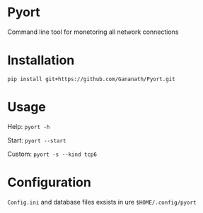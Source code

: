 # Pyort
Command line tool for monetoring all network connections

# Installation
`pip install git+https://github.com/Gananath/Pyort.git`

# Usage
Help: `pyort -h`

Start: `pyort --start`

Custom: `pyort -s --kind tcp6`

# Configuration
`Config.ini` and database files exsists in ure `$HOME/.config/pyort`
